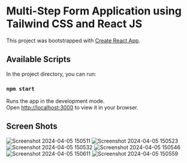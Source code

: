 # Multi-Step Form Application using Tailwind CSS and React JS

This project was bootstrapped with [Create React App](https://github.com/facebook/create-react-app).

## Available Scripts

In the project directory, you can run:

### `npm start`

Runs the app in the development mode.\
Open [http://localhost:3000](http://localhost:3000) to view it in your browser.


## Screen Shots
![Screenshot 2024-04-05 150511](https://github.com/rohanskamath/Multi_Step_Form_Application/assets/123623049/9651ef51-b7a4-49e0-8b6f-3c6c9d003d65)
![Screenshot 2024-04-05 150523](https://github.com/rohanskamath/Multi_Step_Form_Application/assets/123623049/f2782bb0-39bc-4237-a598-2e21e8fbc04d)
![Screenshot 2024-04-05 150532](https://github.com/rohanskamath/Multi_Step_Form_Application/assets/123623049/316170cb-4037-411e-b580-5b2fa66477de)
![Screenshot 2024-04-05 150546](https://github.com/rohanskamath/Multi_Step_Form_Application/assets/123623049/ccb30e55-9c46-4f3e-a1f6-65ae25399eac)
![Screenshot 2024-04-05 150611](https://github.com/rohanskamath/Multi_Step_Form_Application/assets/123623049/4f5e7bd2-b53e-4496-ade0-471d6927607e)
![Screenshot 2024-04-05 150559](https://github.com/rohanskamath/Multi_Step_Form_Application/assets/123623049/a0bc9590-f95a-4cf9-9508-cf86cd249611)
